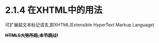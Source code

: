 # 2.1.4 在XHTML中的用法

可扩展超文本标记语言,即XHTML(Extensible HyperText Markup Language)

**~~HTML5大势所趋,本节跳过!~~**
